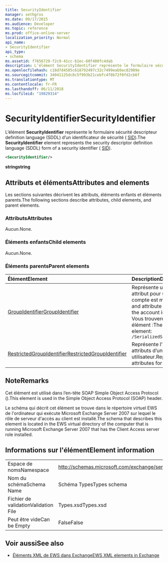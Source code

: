 ```yaml
---
title: SecurityIdentifier
manager: sethgros
ms.date: 09/17/2015
ms.audience: Developer
ms.topic: reference
ms.prod: office-online-server
localization_priority: Normal
api_name:
- SecurityIdentifier
api_type:
- schema
ms.assetid: f7656729-f2c9-41cc-b1ec-60f480fc4dab
description: L’élément SecurityIdentifier représente le formulaire sécurité descripteur definition language (SDDL) d’un identificateur de sécurité (SID).
ms.openlocfilehash: c18d7d4505c618792497c32c7499eab9ac82989e
ms.sourcegitcommit: 34041125dc8c5f993b21cebfc4f8b72f0fd2cb6f
ms.translationtype: MT
ms.contentlocale: fr-FR
ms.lasthandoff: 06/11/2018
ms.locfileid: "19829314"
---
```

# <a name="securityidentifier"></a><span data-ttu-id="05bd7-103">SecurityIdentifier</span><span class="sxs-lookup"><span data-stu-id="05bd7-103">SecurityIdentifier</span></span>

<span data-ttu-id="05bd7-104">L’élément **SecurityIdentifier** représente le formulaire sécurité descripteur definition language (SDDL) d’un identificateur de sécurité ( [SID](sid.md)).</span><span class="sxs-lookup"><span data-stu-id="05bd7-104">The **SecurityIdentifier** element represents the security descriptor definition language (SDDL) form of a security identifier ( [SID](sid.md)).</span></span>
  
```xml
<SecurityIdentifier/>
```

 <span data-ttu-id="05bd7-105">**string**</span><span class="sxs-lookup"><span data-stu-id="05bd7-105">**string**</span></span>
## <a name="attributes-and-elements"></a><span data-ttu-id="05bd7-106">Attributs et éléments</span><span class="sxs-lookup"><span data-stu-id="05bd7-106">Attributes and elements</span></span>

<span data-ttu-id="05bd7-107">Les sections suivantes décrivent les attributs, éléments enfants et éléments parents.</span><span class="sxs-lookup"><span data-stu-id="05bd7-107">The following sections describe attributes, child elements, and parent elements.</span></span>
  
### <a name="attributes"></a><span data-ttu-id="05bd7-108">Attributs</span><span class="sxs-lookup"><span data-stu-id="05bd7-108">Attributes</span></span>

<span data-ttu-id="05bd7-109">Aucun.</span><span class="sxs-lookup"><span data-stu-id="05bd7-109">None.</span></span>
  
### <a name="child-elements"></a><span data-ttu-id="05bd7-110">Éléments enfants</span><span class="sxs-lookup"><span data-stu-id="05bd7-110">Child elements</span></span>

<span data-ttu-id="05bd7-111">Aucun.</span><span class="sxs-lookup"><span data-stu-id="05bd7-111">None.</span></span>
  
### <a name="parent-elements"></a><span data-ttu-id="05bd7-112">Éléments parents</span><span class="sxs-lookup"><span data-stu-id="05bd7-112">Parent elements</span></span>

|<span data-ttu-id="05bd7-113">**Élément**</span><span class="sxs-lookup"><span data-stu-id="05bd7-113">**Element**</span></span>|<span data-ttu-id="05bd7-114">**Description**</span><span class="sxs-lookup"><span data-stu-id="05bd7-114">**Description**</span></span>|
|:-----|:-----|
|[<span data-ttu-id="05bd7-115">GroupIdentifier</span><span class="sxs-lookup"><span data-stu-id="05bd7-115">GroupIdentifier</span></span>](groupidentifier.md) <br/> |<span data-ttu-id="05bd7-116">Représente un identificateur de sécurité unique et un attribut pour un groupe d’objets Active Directory dont le compte est membre.</span><span class="sxs-lookup"><span data-stu-id="05bd7-116">Represents a single security identifier and attribute for an Active Directory object group of which the account is a member.</span></span>  <br/> <span data-ttu-id="05bd7-117">Vous trouverez ci-dessous l’expression XPath pour cet élément :</span><span class="sxs-lookup"><span data-stu-id="05bd7-117">The following is the XPath expression to this element:</span></span>  <br/>  `/SerializedSecurityContext/GroupSids/GroupIdentifier[i]` <br/> |
|[<span data-ttu-id="05bd7-118">RestrictedGroupIdentifier</span><span class="sxs-lookup"><span data-stu-id="05bd7-118">RestrictedGroupIdentifier</span></span>](restrictedgroupidentifier.md) <br/> |<span data-ttu-id="05bd7-119">Représente l’identificateur du groupe de sécurité et les attributs d’un groupe restreint au sein d’un jeton utilisateur.</span><span class="sxs-lookup"><span data-stu-id="05bd7-119">Represents the group security identifier and attributes for a restricted group within a user token.</span></span>  <br/> |
   
## <a name="remarks"></a><span data-ttu-id="05bd7-120">Note</span><span class="sxs-lookup"><span data-stu-id="05bd7-120">Remarks</span></span>

<span data-ttu-id="05bd7-121">Cet élément est utilisé dans l’en-tête SOAP Simple Object Access Protocol ().</span><span class="sxs-lookup"><span data-stu-id="05bd7-121">This element is used in the Simple Object Access Protocol (SOAP) header.</span></span>
  
<span data-ttu-id="05bd7-122">Le schéma qui décrit cet élément se trouve dans le répertoire virtuel EWS de l'ordinateur qui exécute Microsoft Exchange Server 2007 sur lequel le rôle de serveur d'accès au client est installé.</span><span class="sxs-lookup"><span data-stu-id="05bd7-122">The schema that describes this element is located in the EWS virtual directory of the computer that is running Microsoft Exchange Server 2007 that has the Client Access server role installed.</span></span>
  
## <a name="element-information"></a><span data-ttu-id="05bd7-123">Informations sur l'élément</span><span class="sxs-lookup"><span data-stu-id="05bd7-123">Element information</span></span>

|||
|:-----|:-----|
|<span data-ttu-id="05bd7-124">Espace de noms</span><span class="sxs-lookup"><span data-stu-id="05bd7-124">Namespace</span></span>  <br/> |http://schemas.microsoft.com/exchange/services/2006/types  <br/> |
|<span data-ttu-id="05bd7-125">Nom du schéma</span><span class="sxs-lookup"><span data-stu-id="05bd7-125">Schema Name</span></span>  <br/> |<span data-ttu-id="05bd7-126">Schéma Types</span><span class="sxs-lookup"><span data-stu-id="05bd7-126">Types schema</span></span>  <br/> |
|<span data-ttu-id="05bd7-127">Fichier de validation</span><span class="sxs-lookup"><span data-stu-id="05bd7-127">Validation File</span></span>  <br/> |<span data-ttu-id="05bd7-128">Types.xsd</span><span class="sxs-lookup"><span data-stu-id="05bd7-128">Types.xsd</span></span>  <br/> |
|<span data-ttu-id="05bd7-129">Peut être vide</span><span class="sxs-lookup"><span data-stu-id="05bd7-129">Can be Empty</span></span>  <br/> |<span data-ttu-id="05bd7-130">False</span><span class="sxs-lookup"><span data-stu-id="05bd7-130">False</span></span>  <br/> |
   
## <a name="see-also"></a><span data-ttu-id="05bd7-131">Voir aussi</span><span class="sxs-lookup"><span data-stu-id="05bd7-131">See also</span></span>



- [<span data-ttu-id="05bd7-132">Éléments XML de EWS dans Exchange</span><span class="sxs-lookup"><span data-stu-id="05bd7-132">EWS XML elements in Exchange</span></span>](ews-xml-elements-in-exchange.md)

